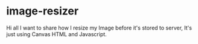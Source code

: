 # image-resizer

Hi all I want to share how I resize my Image before it's stored to server, It's just using Canvas HTML and Javascript.
